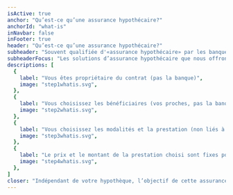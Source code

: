 ```yaml
---
isActive: true
anchor: "Qu’est-ce qu’une assurance hypothécaire?"
anchorId: "what-is"
inNavbar: false
inFooter: true
header: "Qu’est-ce qu’une assurance hypothécaire?"
subheader: "Souvent qualifiée d'«assurance hypothécaire» par les banques et autres institutions financières, elle peut souvent être mal interprétée."
subheaderFocus: "Les solutions d’assurance hypothécaire que nous offrons vous appartiennent personnellement."
descriptions: [
  {
    label: "Vous êtes propriétaire du contrat (pas la banque)",
    image: "step1whatis.svg",
  },
  {
    label: "Vous choisissez les bénéficiaires (vos proches, pas la banque)",
    image: "step2whatis.svg",
  },
  {
    label: "Vous choisissez les modalités et la prestation (non liés à l'hypothèque ou l’institution financière)",
    image: "step3whatis.svg",
  },
  {
    label: "Le prix et le montant de la prestation choisi sont fixes pour les termes qui conviennent à votre famille",
    image: "step4whatis.svg",
  },
]
closer: "Indépendant de votre hypothèque, l’objectif de cette assurance est de couvrir votre hypothèque. Nous allons au-delà de cela avec notre approche holistique à la planification de la sécurité financière. Nous examinons l’ensemble de votre situation financière personnelle et d’entreprise pour nous assurer que nous vous recommandons le montant d’assurance approprié pour vous et vos proches."
---
```

